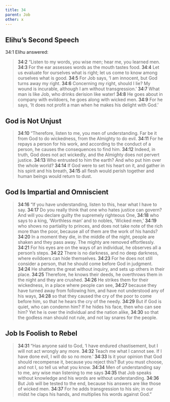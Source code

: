 ```yaml
---
title: 34
parent: Job
other: x
---
```



## Elihu’s Second Speech 

<a name="34:1">34:1</a> Elihu answered:

> <a name="34:2">34:2</a> “Listen to my words, you wise men;
> hear me, you learned men.
> <a name="34:3">34:3</a> For the ear assesses words
> as the mouth tastes food.
> <a name="34:4">34:4</a> Let us evaluate for ourselves what is right;
> let us come to know among ourselves what is good.
> <a name="34:5">34:5</a> For Job says, ‘I am innocent,
> but God turns away my right.
> <a name="34:6">34:6</a> Concerning my right, should I lie?
> My wound is incurable,
> although I am without transgression.’
> <a name="34:7">34:7</a> What man is like Job,
> who drinks derision like water!
> <a name="34:8">34:8</a> He goes about in company with evildoers,
> he goes along with wicked men.
> <a name="34:9">34:9</a> For he says, ‘It does not profit a man
> when he makes his delight with God.’

## God is Not Unjust

> <a name="34:10">34:10</a> “Therefore, listen to me, you men of understanding.
> Far be it from God to do wickedness,
> from the Almighty to do evil.
> <a name="34:11">34:11</a> For he repays a person for his work,
> and according to the conduct of a person,
> he causes the consequences to find him.
> <a name="34:12">34:12</a> Indeed, in truth, God does not act wickedly,
> and the Almighty does not pervert justice.
> <a name="34:13">34:13</a> Who entrusted to him the earth?
> And who put him over the whole world?
> <a name="34:14">34:14</a> If God were to set his heart on it,
> and gather in his spirit and his breath,
> <a name="34:15">34:15</a> all flesh would perish together
> and human beings would return to dust.

## God Is Impartial and Omniscient

> <a name="34:16">34:16</a> “If you have understanding, listen to this,
> hear what I have to say.
> <a name="34:17">34:17</a> Do you really think
> that one who hates justice can govern?
> And will you declare guilty
> the supremely righteous One,
> <a name="34:18">34:18</a> who says to a king, ‘Worthless man’
> and to nobles, ‘Wicked men,’
> <a name="34:19">34:19</a> who shows no partiality to princes,
> and does not take note of the rich more than the poor,
> because all of them are the work of his hands?
> <a name="34:20">34:20</a> In a moment they die, in the middle of the night,
> people are shaken and they pass away.
> The mighty are removed effortlessly.
> <a name="34:21">34:21</a> For his eyes are on the ways of an individual,
> he observes all a person’s steps.
> <a name="34:22">34:22</a> There is no darkness, and no deep darkness,
> where evildoers can hide themselves.
> <a name="34:23">34:23</a> For he does not still consider a person,
> that he should come before God in judgment.
> <a name="34:24">34:24</a> He shatters the great without inquiry,
> and sets up others in their place.
> <a name="34:25">34:25</a> Therefore, he knows their deeds,
> he overthrows them in the night
> and they are crushed.
> <a name="34:26">34:26</a> He strikes them for their wickedness,
> in a place where people can see,
> <a name="34:27">34:27</a> because they have turned away from following him,
> and have not understood any of his ways,
> <a name="34:28">34:28</a> so that they caused the cry of the poor
> to come before him,
> so that he hears the cry of the needy.
> <a name="34:29">34:29</a> But if God is quiet, who can condemn him?
> If he hides his face, then who can see him?
> Yet he is over the individual and the nation alike,
> <a name="34:30">34:30</a> so that the godless man should not rule,
> and not lay snares for the people.

## Job Is Foolish to Rebel

> <a name="34:31">34:31</a> “Has anyone said to God,
> ‘I have endured chastisement,
> but I will not act wrongly any more.
> <a name="34:32">34:32</a> Teach me what I cannot see.
> If I have done evil, I will do so no more.’
> <a name="34:33">34:33</a> Is it your opinion that God should recompense it,
> because you reject this?
> But you must choose, and not I,
> so tell us what you know.
> <a name="34:34">34:34</a> Men of understanding say to me,
> any wise man listening to me says
> <a name="34:35">34:35</a> that Job speaks without knowledge
> and his words are without understanding.
> <a name="34:36">34:36</a> But Job will be tested to the end,
> because his answers are like those of wicked men.
> <a name="34:37">34:37</a> For he adds transgression to his sin;
> in our midst he claps his hands,
> and multiplies his words against God.”